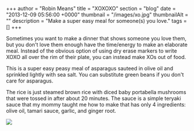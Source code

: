 +++
author = "Robin Means"
title = "XOXOXO"
section = "blog"
date = "2013-12-09 05:56:00 +0000"
thumbnail = "/images/xo.jpg"
thumbnailAlt = ""
description = "Make a super easy meal for someone(s) you love."
tags = []
+++

Sometimes you want to make a dinner that shows someone you love them, but you don't love them enough have the time/energy to make an elaborate meal. Instead of the obvious option of using dry erase markers to write XOXO all over the rim of their plate, you can instead make XOs out of food.

This is a super easy peasy meal of asparagus sauteed in olive oil and sprinkled lightly with sea salt. You can substitute green beans if you don't care for asparagus.

The rice is just steamed brown rice with diced baby portabella mushrooms that were tossed in after about 20 minutes. The sauce is a simple teryaki sauce that my mommy taught me how to make that has only 4 ingredients: olive oil, tamari sauce, garlic, and ginger root.

![](/images/xo2.jpg)

